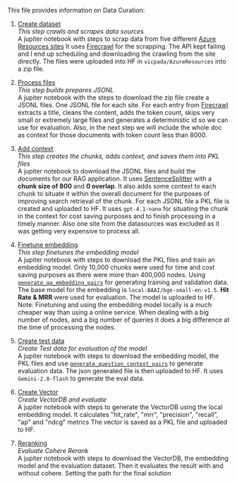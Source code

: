 This file provides information on Data Curation:

1. [Create dataset](01_Create_Dataset.ipynb)<br />
<em>This step crawls and scrapes data sources</em><br />
A jupiter notebook with steps to scrap data from five different [Azure Resources sites](https://docs.google.com/spreadsheets/d/1b_QcHNPBg34Q05FPsmRqzPW5XTUGmedaP_SLonyiMt4) 
It uses [Firecrawl](https://www.firecrawl.dev/) for the scrapping. The API kept failing and I end up scheduling and downloading the crawling from the site directly.
The files were uploaded into HF in `vicpada/AzureResources` into a zip file.

2. [Process files](02_Process_files.ipynb)<br />
<em>This step builds prepares JSONL</em><br />
A jupiter notebook with the steps to download the zip file create a JSONL files. One JSONL file for each site. For each entry from [Firecrawl](https://www.firecrawl.dev/) extracts a title, cleans the content, adds the token count, skips very small or extremely large files and generates a deterministic id so we can use for evaluation. Also, in the next step we will include the whole doc as context for those documents with token count less than 8000.

3. [Add context](03_Add_context.ipynb)<br />
<em>This step creates the chunks, adds context, and saves them into PKL files</em><br />
A jupiter notebook to download the JSONL files and build the documents for our RAG application.
It uses [SentenceSplitter](https://docs.llamaindex.ai/en/stable/api_reference/node_parsers/sentence_splitter/) with a <b>chunk size of 800</b> and <b>0 overlap</b>.
It also adds some context to each chunk to situate it within the overall document for the purposes of improving search retrieval of the chunk.
For each JSONL file a PKL file is created and uploaded to HF.
It uses `gpt-4.1-nano` for situating the chunk in the context for cost saving purposes and to finish processing in a timely manner. 
Also one site from the datasources was excluded as it was getting very expensive to process all.

4. [Finetune embedding](04_Finetune_Embedding.ipynb)<br />
<em>This step finetunes the embedding model</em><br />
A jupiter notebook with steps to download the PKL files and train an embedding model. Only 10,000 chunks were used for time and cost saving purposes as there were more than 400,000 nodes. Using [`generate_qa_embedding_pairs`](https://docs.llamaindex.ai/en/stable/module_guides/models/embeddings/) for generating training and validation data. 
The base model for the embedding is `local:BAAI/bge-small-en-v1.5`. <b>Hit Rate & MRR</b> were used for evaluation. The model is uploaded to HF.
Note: Finetuning and using the embedding model locally is a much cheaper way than using a online service. When dealing with a big number of nodes, and a big number of queries it does a big difference at the time of processing the nodes.


5. [Create test data](05_Create_Test_Data.ipynb)<br />
<em>Create Test data for evaluation of the model</em><br />
A jupiter notebook with steps to download the embedding model, the PKL files and use [`generate_question_context_pairs`](https://docs.llamaindex.ai/en/stable/examples/evaluation/QuestionGeneration/) to generate evaluation data. The json generated file is then uploaded to HF. It uses `Gemini-2.0-flash` to generate the eval data.


6. [Create Vector](06_Create_Vector.ipynb)<br />
<em>Create VectorDB and evaluate</em><br />
A jupiter notebook with steps to generate the VectorDB using the local embedding model. 
It calculates "hit_rate", "mrr", "precision", "recall", "ap" and "ndcg" metrics
The vector is saved as a PKL file and uploaded to HF. 

7. [Reranking](07_Reranking.ipynb)<br />
<em>Evaluate Cohere Rerank</em><br />
A jupiter notebook with steps to download the VectorDB, the embedding model and the evaluation dataset.
Then it evaluates the result with and without cohere. Setting the path for the final solution

